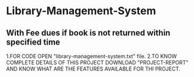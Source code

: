 # Library-Management-System
With Fee dues if book is not returned within specified time 
---------------------------------------------------------------
1.FOR CODE OPEN "library-management-system.txt" file.
2.TO KNOW COMPLETE DETAILS OF THIS PROJECT DOWNLOAD "PROJECT-REPORT" AND KNOW WHAT ARE THE FEATURES AVAILABLE FOR THI PROJECT.

